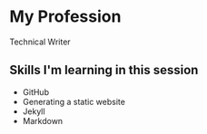 # My Profession #
Technical Writer
## Skills I'm learning in this session ##
- GitHub
- Generating a static website
- Jekyll
- Markdown
